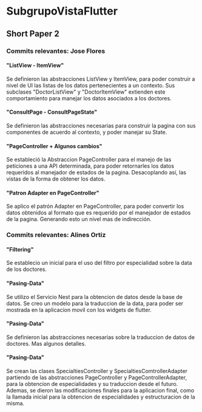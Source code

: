# SubgrupoVistaFlutter

## Short Paper 2

### Commits relevantes: Jose Flores

#### "ListView - ItemView"

Se definieron las abstracciones ListView y ItemView, para poder construir a nivel de UI las listas de los datos
pertenecientes a un contexto. Sus subclases "DoctorListView" y "DoctorItemView" extienden este comportamiento
para manejar los datos asociados a los doctores.

#### "ConsultPage - ConsultPageState"

Se definieron las abstracciones necesarias para construir la pagina con sus componentes de
acuerdo al contexto, y poder manejar su State.

#### "PageController + Algunos cambios"

Se estableció la Abstraccion PageController para el manejo de las peticiones a una API determinada, para poder
retornarles los datos requeridos al manejador de estados de la pagina. Desacoplando así, las vistas de la forma
de obtener los datos. 

#### "Patron Adapter en PageController"

Se aplico el patrón Adapter en PageController, para poder convertir los datos obtenidos al formato que es requerido
por el manejador de estados de la pagina. Generando esto un nivel mas de indirección.


### Commits relevantes: Alines Ortiz

#### "Filtering"

Se establecio un inicial para el uso del filtro por especialidad sobre la data de los doctores.

#### "Pasing-Data"

Se utilizo el Servicio Nest para la obtencion de datos desde la base de datos. Se creo un modelo para la traduccion de la data, para poder ser mostrada en la aplicacion movil con los widgets de flutter.

#### "Pasing-Data"

Se definieron las abstracciones necesarias sobre la traduccion de datos de doctores. Mas algunos detalles.

#### "Pasing-Data"

Se crean las clases SpecialtiesController y SpecialtiesComtrollerAdapter partiendo de las abstracciones PageController y PageControllerAdapter, para la obtencion de especialidades y su traduccion desde el futuro. Ademas, se dieron las modificaciones finales para la aplicacion final, como la llamada inicial para la obtencion de especialidades y estructuracion de la misma.
